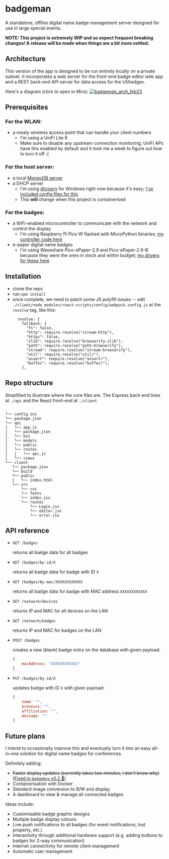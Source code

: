 # badgeman
A standalone, offline digital name badge management server designed for use in large special events.

**NOTE: This project is extremely WIP and so expect frequent breaking changes! A release will be made when things are a bit more settled.**

## Architecture
This version of the app is designed to be run entirely locally on a private subnet. It incorporates a web server for the front-end badge editor web app and a REST back-end API server for data access for the UI/badges.

Here's a diagram (click to open in Miro):
[![badgeman_arch_feb23](https://user-images.githubusercontent.com/42594962/218265791-4993ea90-c131-4be2-8d81-616e6238a19f.jpg)](https://miro.com/app/board/uXjVPdtm_zU=/?share_link_id=651121183805)

## Prerequisites
### For the WLAN:
- a meaty wireless access point that can handle your client numbers
  - I'm using a UniFi Lite 6
  - Make sure to disable any upstream connection monitoring; UniFi APs have this enabled by default and it took me a week to figure out how to turn it off :(

### For the host server:
- a local [MongoDB server](https://www.mongodb.com/docs/manual/installation/)
- a DHCP server
  - I'm using [dhcpsrv](https://www.dhcpserver.de/cms/) for Windows right now because it's easy; [I've included config files for this](./configs/dhcpsrv/)
  - This **will** change when this project is containerised

### For the badges:
- a WiFi-enabled microcontroller to communicate with the network and control the display
  - I'm using Raspberry Pi Pico W flashed with MicroPython binaries; [my controller code here](https://github.com/mhmatthall/badgeboy-picow)
- e-paper digital name badges
  - I'm using Waveshare Pico-ePaper-2.9 and Pico-ePaper-2.9-B because they were the ones in stock and within budget; [my drivers for these here](https://github.com/mhmatthall/badgeboy-picow)

## Installation
- clone the repo
- run `npm install`
- once complete, we need to patch some JS polyfill issues -- edit `./client/node_modules/react-scripts/config/webpack.config.js` at the `resolve` tag, like this:
  ```
    resolve: {
      fallback: {
        "fs": false,
        "http": require.resolve("stream-http"),
        "https": false,
        "zlib": require.resolve("browserify-zlib"),
        "path": require.resolve("path-browserify"),
        "stream": require.resolve("stream-browserify"),
        "util": require.resolve("util/"),
        "assert": require.resolve("assert/"),
        "buffer": require.resolve("buffer/"),
      },
  ```

## Repo structure
Simplified to illustrate where the core files are. The Express back-end lives at `./api` and the React front-end at `./client`.
```
.
└── config.ini
└── package.json
└── api
│   └── app.js
│   └── package.json
│   └── bin
│   └── models
│   └── public
│   └── routes
│   │   └── api.js
│   └── views
└── client
   └── package.json
   └── build
   └── public
   │   └── index.html
   └── src
       └── css
       └── fonts
       └── index.jsx
       └── routes
           └── Login.jsx
           └── editor.jsx
           └── error.jsx
```

## API reference
- `GET /badges`
    
    returns all badge data for all badges
    
- `GET /badges/by-id/X`
    
    returns all badge data for badge with ID `X`
    
- `GET /badges/by-mac/XXXXXXXXXXXX`
    
    returns all badge data for badge with MAC address `XXXXXXXXXXXX`
    
- `GET /network/devices`
    
    returns IP and MAC for all devices on the LAN
    
- `GET /network/badges`
    
    returns IP and MAC for badges on the LAN
    
- `POST /badges`
    
    creates a new (blank) badge entry on the database with given payload:
    
    ```jsx
    {
    	macAddress: "XXXXXXXXXXXX"
    }
    ```
    
- `PUT /badges/by-id/X`
    
    updates badge with ID `X` with given payload:
    
    ```jsx
    {
    	name: "",
    	pronouns: "",
    	affiliation: "",
    	message: ""
    }
    ```
## Future plans
I intend to occasionally improve this and eventually turn it into an easy all-in-one solution for digital name badges for conferences.

Definitely adding:
- ~~Faster display updates (currently takes two minutes, I don't know why)~~ ([Fixed in `badgeboy` v0.2 🎉](https://github.com/mhmatthall/badgeboy-picow/commit/5ff91b1))
- Containerisation with Docker
- Standard image conversion to B/W and display
- A dashboard to view & manage all connected badges

Ideas include:
- Customisable badge graphic designs
- Multiple badge display colours
- Live push notifications to all badges (for event notifications, lost property, etc.)
- Interactivity through additional hardware support (e.g. adding buttons to badges for 2-way communication)
- Internet connectivity for remote client management
- Automatic user management
